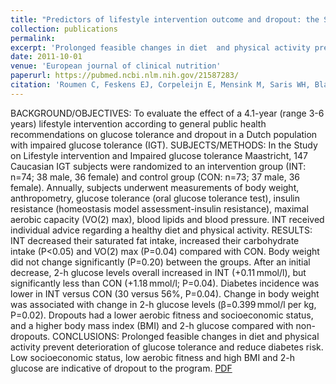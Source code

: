 ```yaml
---
title: "Predictors of lifestyle intervention outcome and dropout: the SLIM study."
collection: publications
permalink: 
excerpt: 'Prolonged feasible changes in diet  and physical activity prevent deterioration of glucose tolerance and reduce diabetes  risk. Low socioeconomic status, low aerobic fitness and high BMI and 2-h glucose are  indicative of dropout to the program.'
date: 2011-10-01
venue: 'European journal of clinical nutrition'
paperurl: https://pubmed.ncbi.nlm.nih.gov/21587283/
citation: 'Roumen C, Feskens EJ, Corpeleijn E, Mensink M, Saris WH, Blaak EE. Predictors of lifestyle intervention outcome and dropout: the SLIM study. Eur J Clin Nutr. 2011;65(10):1141-1147. doi:10.1038/ejcn.2011.74'
---
```


BACKGROUND/OBJECTIVES: To evaluate the effect of a 4.1-year (range 3-6 years)  lifestyle intervention according to general public health recommendations on glucose  tolerance and dropout in a Dutch population with impaired glucose tolerance (IGT).  SUBJECTS/METHODS: In the Study on Lifestyle intervention and Impaired glucose  tolerance Maastricht, 147 Caucasian IGT subjects were randomized to an intervention  group (INT: n=74; 38 male, 36 female) and control group (CON: n=73; 37 male, 36  female). Annually, subjects underwent measurements of body weight, anthropometry,  glucose tolerance (oral glucose tolerance test), insulin resistance (homeostasis  model assessment-insulin resistance), maximal aerobic capacity (VO(2) max), blood  lipids and blood pressure. INT received individual advice regarding a healthy diet  and physical activity. RESULTS: INT decreased their saturated fat intake, increased  their carbohydrate intake (P<0.05) and VO(2) max (P=0.04) compared with CON. Body  weight did not change significantly (P=0.20) between the groups. After an initial  decrease, 2-h glucose levels overall increased in INT (+0.11 mmol/l), but  significantly less than CON (+1.18 mmol/l; P=0.04). Diabetes incidence was lower in  INT versus CON (30 versus 56%, P=0.04). Change in body weight was associated with  change in 2-h glucose levels (β=0.399 mmol/l per kg, P=0.02). Dropouts had a lower  aerobic fitness and socioeconomic status, and a higher body mass index (BMI) and 2-h  glucose compared with non-dropouts. CONCLUSIONS: Prolonged feasible changes in diet  and physical activity prevent deterioration of glucose tolerance and reduce diabetes  risk. Low socioeconomic status, low aerobic fitness and high BMI and 2-h glucose are  indicative of dropout to the program.
[PDF](https://www.nature.com/articles/ejcn201174.pdf)

